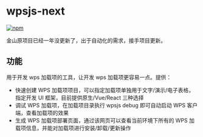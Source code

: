 # wpsjs-next

[![npm](https://img.shields.io/npm/v/wpsjs-next)](https://www.npmjs.com/package/wpsjs-next)

金山原项目已经一年没更新了，出于自动化的需求，接手项目更新。

## 功能

用于开发 wps 加载项的工具，让开发 wps 加载项更容易一点。提供：

- 快速创建 WPS 加载项项目，可以指定加载项单独用于文字/演示/电子表格，指定开发 UI 框架，目前提供原生/Vue/React 三种选择
- 调试 WPS 加载项，在加载项目录执行 wpsjs debug 即可自动启动 WPS 客户端，查看加载项的效果
- 生成 WPS 加载项部署页面，通过该网页可以查看当前环境下所有的 WPS 加载项信息，并能对加载项进行安装/卸载/更新操作
